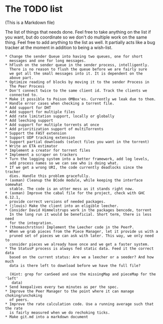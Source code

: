 The TODO list
=============

(This is a Markdown file)

The list of things that needs done. Feel free to take anything on the
list if you want, but do coordinate so we don't do multiple work on
the same thing. Feel free to add anything to the list as well. It
partially acts like a bug tracker at the moment in addition to being a
wish-list.

    * Change the sender Queue into having two queues, one for short
      messages and one for long messages.
    * hFlush on the sender queue in the sender process, intelligently.
      There is no reason to flush the queue before we are fairly sure
      we got all the small messages into it. It is dependent on the
      above part.
    * Optimize reading of blocks by moving it to the sender Process in
      The Peer Process
    * Don't connect twice to the same client id. Track the clients we
      connected to.
    * Make it possible to Poison OMBox'es. Currently we leak due to them.
    * Handle error cases when checking a torrent file.
    * Add support for DHT
    * Add support for multiple files
    * Add rate limitation support, locally or globally
    * Add leeching support
    * Add support for multiple torrents at once
    * Add prioritization support of multiTorrents
    * Support the FAST extension
    * Support UDP tracking extension
    * Support partial downloads (select files you want in the torrent)
    * Write an ETA estimator
    * Implement a creator for torrent files
    * Implement a scraper on trackers
    * Turn the logging system into a better framework, add log levels,
      add process names so we can see who is doing what.
    * If we get a wrong URI, the code currently deadlocks since the tracker
      dies. Handle this problem gracefully.
    * (axman) Cleanup the BCode module, while keeping the interface somewhat
      stable. The code is an utter mess as it stands right now.
    * (axman) Improve the cabal file for the project, check with GHC 6.12.1,
      provide correct versions of needed packages.
    * (jlouis) Make the client into an eligible leecher.
    * Consider David Himmelstrups work in the packages bencode, torrent
      In the long run it would be beneficial. Short term, there is less need
      for the integration.
    * (thomaschrstnsn) Implement the Leecher code in the PeerP.
    * When we grab pieces from the Piece Manager, let it provide us with a
      pruned set of pieces we can ask with later. This way, we only need to
      consider pieces we already have once and we get a faster system.
    * The StatusP process is always fed static data. Feed it the correct data
      based on the current status: Are we a leecher or a seeder? And how much
      data is there left to download before we have the full file?

      (Hint: grep for canSeed and use the missingMap and pieceMap for the 'left'
       data)
    * Send keepalives every two minutes as per the spec.
    * Improve the Peer Manager to the point where it can manage choking/unchoking
      of peers.
    * Improve the rate calculation code. Use a running average such that the rate
      is fairly measured when we do rechoking ticks.
    * Make git.md into a markdown document
